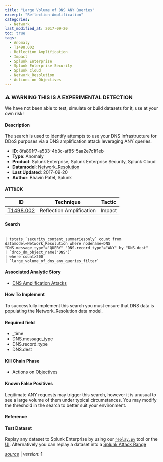```yaml
---
title: "Large Volume of DNS ANY Queries"
excerpt: "Reflection Amplification"
categories:
  - Network
last_modified_at: 2017-09-20
toc: true
tags:
  - Anomaly
  - T1498.002
  - Reflection Amplification
  - Impact
  - Splunk Enterprise
  - Splunk Enterprise Security
  - Splunk Cloud
  - Network_Resolution
  - Actions on Objectives
---
```


### ⚠️ WARNING THIS IS A EXPERIMENTAL DETECTION
We have not been able to test, simulate or build datasets for it, use at your own risk!


#### Description

The search is used to identify attempts to use your DNS Infrastructure for DDoS purposes via a DNS amplification attack leveraging ANY queries.

- **ID**: 8fa891f7-a533-4b3c-af85-5aa2e7c1f1eb
- **Type**: Anomaly
- **Product**: Splunk Enterprise, Splunk Enterprise Security, Splunk Cloud
- **Datamodel**: [Network_Resolution](https://docs.splunk.com/Documentation/CIM/latest/User/NetworkResolution)
- **Last Updated**: 2017-09-20
- **Author**: Bhavin Patel, Splunk


#### ATT&CK

| ID          | Technique   | Tactic       |
| ----------- | ----------- |--------------|
| [T1498.002](https://attack.mitre.org/techniques/T1498/002/) | Reflection Amplification | Impact |


#### Search

```

| tstats `security_content_summariesonly` count from datamodel=Network_Resolution where nodename=DNS "DNS.message_type"="QUERY" "DNS.record_type"="ANY" by "DNS.dest" 
| `drop_dm_object_name("DNS")` 
| where count>200 
| `large_volume_of_dns_any_queries_filter`
```

#### Associated Analytic Story
* [DNS Amplification Attacks](/stories/dns_amplification_attacks)


#### How To Implement
To successfully implement this search you must ensure that DNS data is populating the Network_Resolution data model.

#### Required field
* _time
* DNS.message_type
* DNS.record_type
* DNS.dest


#### Kill Chain Phase
* Actions on Objectives


#### Known False Positives
Legitimate ANY requests may trigger this search, however it is unusual to see a large volume of them under typical circumstances. You may modify the threshold in the search to better suit your environment.




#### Reference


#### Test Dataset
Replay any dataset to Splunk Enterprise by using our [`replay.py`](https://github.com/splunk/attack_data#using-replaypy) tool or the [UI](https://github.com/splunk/attack_data#using-ui).
Alternatively you can replay a dataset into a [Splunk Attack Range](https://github.com/splunk/attack_range#replay-dumps-into-attack-range-splunk-server)



[_source_](https://github.com/splunk/security_content/tree/develop/detections/experimental/network/large_volume_of_dns_any_queries.yml) | _version_: **1**